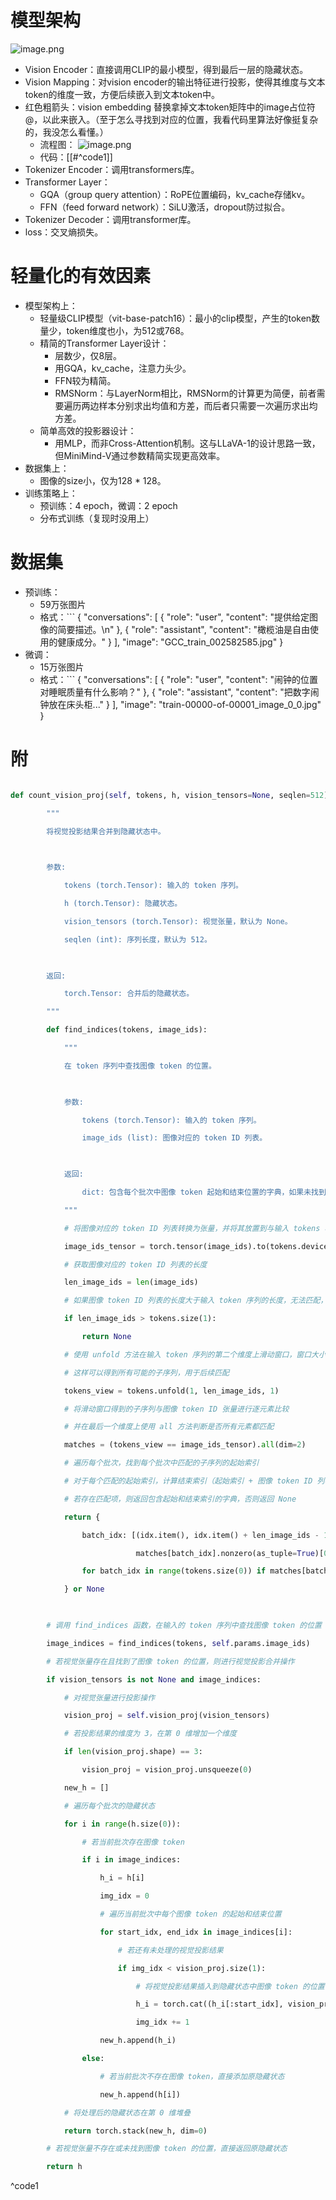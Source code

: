 # 模型架构

![image.png](https://youki-1330066034.cos.ap-guangzhou.myqcloud.com/machine-learning/202505221746954.png)

* Vision Encoder：直接调用CLIP的最小模型，得到最后一层的隐藏状态。
* Vision Mapping：对vision encoder的输出特征进行投影，使得其维度与文本token的维度一致，方便后续嵌入到文本token中。
* 红色粗箭头：vision embedding 替换拿掉文本token矩阵中的image占位符@，以此来嵌入。（至于怎么寻找到对应的位置，我看代码里算法好像挺复杂的，我没怎么看懂。）
	* 流程图：
		![image.png](https://youki-1330066034.cos.ap-guangzhou.myqcloud.com/machine-learning/202505241726433.png)
	* 代码：[[#^code1]]
* Tokenizer Encoder：调用transformers库。
* Transformer Layer：
	* GQA（group query attention）：RoPE位置编码，kv_cache存储kv。
	* FFN（feed forward network）：SiLU激活，dropout防过拟合。
* Tokenizer Decoder：调用transformer库。
* loss：交叉熵损失。
# 轻量化的有效因素

* 模型架构上：
	* 轻量级CLIP模型（vit-base-patch16）：最小的clip模型，产生的token数量少，token维度也小，为512或768。
	* 精简的Transformer Layer设计：
		* 层数少，仅8层。
		* 用GQA，kv_cache，注意力头少。
		* FFN较为精简。
		* RMSNorm：与LayerNorm相比，RMSNorm的计算更为简便，前者需要遍历两边样本分别求出均值和方差，而后者只需要一次遍历求出均方差。
	* 简单高效的投影器设计：
		* 用MLP，而非Cross-Attention机制。这与LLaVA-1的设计思路一致，但MiniMind-V通过参数精简实现更高效率。
* 数据集上：
	* 图像的size小，仅为128 * 128。
* 训练策略上：
	* 预训练：4 epoch，微调：2 epoch
	* 分布式训练（复现时没用上）
# 数据集

* 预训练：
	* 59万张图片
	* 格式：```
		{
		  "conversations": [
			{
			  "role": "user",
			  "content": "提供给定图像的简要描述。\n<image>"
			},
			{
			  "role": "assistant",
			  "content": "橄榄油是自由使用的健康成分。"
			}
		  ],
		  "image": "GCC_train_002582585.jpg"
		}
* 微调：
	* 15万张图片
	* 格式：```
		{
		  "conversations": [
		    {
		      "role": "user",
		      "content": "闹钟的位置对睡眠质量有什么影响？<image>"
		    },
		    {
		      "role": "assistant",
		      "content": "把数字闹钟放在床头柜..."
		    }
		  ],
		  "image": "train-00000-of-00001_image_0_0.jpg"
		}

# 附

```python

def count_vision_proj(self, tokens, h, vision_tensors=None, seqlen=512):

        """

        将视觉投影结果合并到隐藏状态中。

  

        参数:

            tokens (torch.Tensor): 输入的 token 序列。

            h (torch.Tensor): 隐藏状态。

            vision_tensors (torch.Tensor): 视觉张量，默认为 None。

            seqlen (int): 序列长度，默认为 512。

  

        返回:

            torch.Tensor: 合并后的隐藏状态。

        """

        def find_indices(tokens, image_ids):

            """

            在 token 序列中查找图像 token 的位置。

  

            参数:

                tokens (torch.Tensor): 输入的 token 序列。

                image_ids (list): 图像对应的 token ID 列表。

  

            返回:

                dict: 包含每个批次中图像 token 起始和结束位置的字典，如果未找到则返回 None。

            """

            # 将图像对应的 token ID 列表转换为张量，并将其放置到与输入 tokens 相同的设备上

            image_ids_tensor = torch.tensor(image_ids).to(tokens.device)

            # 获取图像对应的 token ID 列表的长度

            len_image_ids = len(image_ids)

            # 如果图像 token ID 列表的长度大于输入 token 序列的长度，无法匹配，直接返回 None

            if len_image_ids > tokens.size(1):

                return None

            # 使用 unfold 方法在输入 token 序列的第二个维度上滑动窗口，窗口大小为 len_image_ids，步长为 1

            # 这样可以得到所有可能的子序列，用于后续匹配

            tokens_view = tokens.unfold(1, len_image_ids, 1)

            # 将滑动窗口得到的子序列与图像 token ID 张量进行逐元素比较

            # 并在最后一个维度上使用 all 方法判断是否所有元素都匹配

            matches = (tokens_view == image_ids_tensor).all(dim=2)

            # 遍历每个批次，找到每个批次中匹配的子序列的起始索引

            # 对于每个匹配的起始索引，计算结束索引（起始索引 + 图像 token ID 列表长度 - 1）

            # 若存在匹配项，则返回包含起始和结束索引的字典，否则返回 None

            return {

                batch_idx: [(idx.item(), idx.item() + len_image_ids - 1) for idx in

                            matches[batch_idx].nonzero(as_tuple=True)[0]]

                for batch_idx in range(tokens.size(0)) if matches[batch_idx].any()

            } or None

  

        # 调用 find_indices 函数，在输入的 token 序列中查找图像 token 的位置

        image_indices = find_indices(tokens, self.params.image_ids)

        # 若视觉张量存在且找到了图像 token 的位置，则进行视觉投影合并操作

        if vision_tensors is not None and image_indices:

            # 对视觉张量进行投影操作

            vision_proj = self.vision_proj(vision_tensors)

            # 若投影结果的维度为 3，在第 0 维增加一个维度

            if len(vision_proj.shape) == 3:

                vision_proj = vision_proj.unsqueeze(0)

            new_h = []

            # 遍历每个批次的隐藏状态

            for i in range(h.size(0)):

                # 若当前批次存在图像 token

                if i in image_indices:

                    h_i = h[i]

                    img_idx = 0

                    # 遍历当前批次中每个图像 token 的起始和结束位置

                    for start_idx, end_idx in image_indices[i]:

                        # 若还有未处理的视觉投影结果

                        if img_idx < vision_proj.size(1):

                            # 将视觉投影结果插入到隐藏状态中图像 token 的位置，并截取到指定序列长度

                            h_i = torch.cat((h_i[:start_idx], vision_proj[i][img_idx], h_i[end_idx + 1:]), dim=0)[:seqlen]

                            img_idx += 1

                    new_h.append(h_i)

                else:

                    # 若当前批次不存在图像 token，直接添加原隐藏状态

                    new_h.append(h[i])

            # 将处理后的隐藏状态在第 0 维堆叠

            return torch.stack(new_h, dim=0)

        # 若视觉张量不存在或未找到图像 token 的位置，直接返回原隐藏状态

        return h

```
^code1